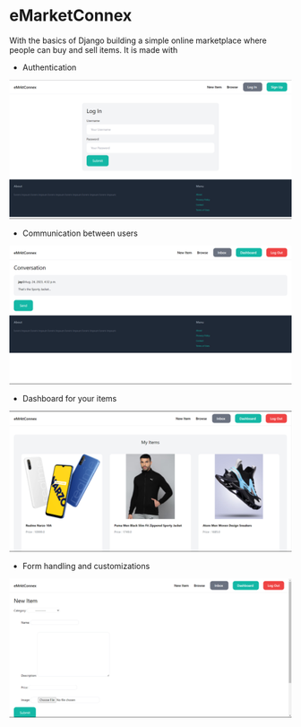 # eMarketConnex

With the basics of Django building a simple online marketplace where people can buy and sell items. It is made with 
- Authentication

![image](image.png)

- Communication between users

![image](image-1.png)

- Dashboard for your items

![image](image-2.png)

- Form handling and customizations

![Alt text](image-3.png)

